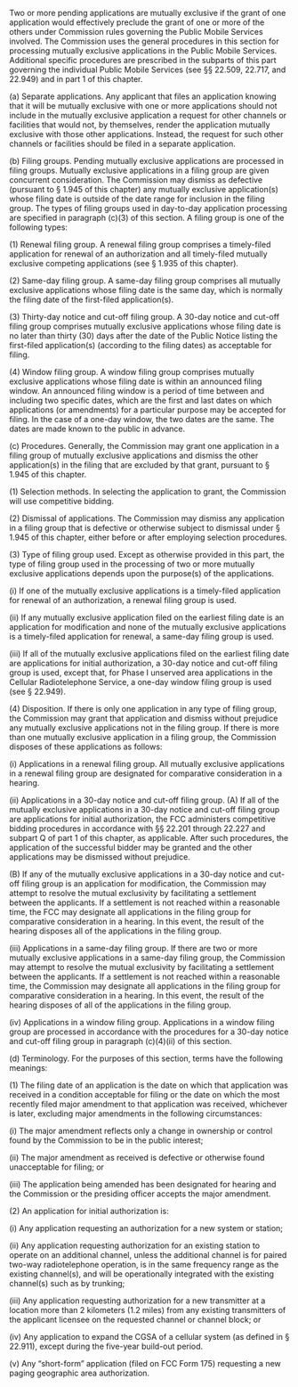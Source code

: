 Two or more pending applications are mutually exclusive if the grant of one application would effectively preclude the grant of one or more of the others under Commission rules governing the Public Mobile Services involved. The Commission uses the general procedures in this section for processing mutually exclusive applications in the Public Mobile Services. Additional specific procedures are prescribed in the subparts of this part governing the individual Public Mobile Services (see §§ 22.509, 22.717, and 22.949) and in part 1 of this chapter.

(a) Separate applications. Any applicant that files an application knowing that it will be mutually exclusive with one or more applications should not include in the mutually exclusive application a request for other channels or facilities that would not, by themselves, render the application mutually exclusive with those other applications. Instead, the request for such other channels or facilities should be filed in a separate application.

(b) Filing groups. Pending mutually exclusive applications are processed in filing groups. Mutually exclusive applications in a filing group are given concurrent consideration. The Commission may dismiss as defective (pursuant to § 1.945 of this chapter) any mutually exclusive application(s) whose filing date is outside of the date range for inclusion in the filing group. The types of filing groups used in day-to-day application processing are specified in paragraph (c)(3) of this section. A filing group is one of the following types:

(1) Renewal filing group. A renewal filing group comprises a timely-filed application for renewal of an authorization and all timely-filed mutually exclusive competing applications (see § 1.935 of this chapter).

(2) Same-day filing group. A same-day filing group comprises all mutually exclusive applications whose filing date is the same day, which is normally the filing date of the first-filed application(s).

(3) Thirty-day notice and cut-off filing group. A 30-day notice and cut-off filing group comprises mutually exclusive applications whose filing date is no later than thirty (30) days after the date of the Public Notice listing the first-filed application(s) (according to the filing dates) as acceptable for filing.

(4) Window filing group. A window filing group comprises mutually exclusive applications whose filing date is within an announced filing window. An announced filing window is a period of time between and including two specific dates, which are the first and last dates on which applications (or amendments) for a particular purpose may be accepted for filing. In the case of a one-day window, the two dates are the same. The dates are made known to the public in advance.

(c) Procedures. Generally, the Commission may grant one application in a filing group of mutually exclusive applications and dismiss the other application(s) in the filing that are excluded by that grant, pursuant to § 1.945 of this chapter.

(1) Selection methods. In selecting the application to grant, the Commission will use competitive bidding.

(2) Dismissal of applications. The Commission may dismiss any application in a filing group that is defective or otherwise subject to dismissal under § 1.945 of this chapter, either before or after employing selection procedures.

(3) Type of filing group used. Except as otherwise provided in this part, the type of filing group used in the processing of two or more mutually exclusive applications depends upon the purpose(s) of the applications.

(i) If one of the mutually exclusive applications is a timely-filed application for renewal of an authorization, a renewal filing group is used.

(ii) If any mutually exclusive application filed on the earliest filing date is an application for modification and none of the mutually exclusive applications is a timely-filed application for renewal, a same-day filing group is used.

(iii) If all of the mutually exclusive applications filed on the earliest filing date are applications for initial authorization, a 30-day notice and cut-off filing group is used, except that, for Phase I unserved area applications in the Cellular Radiotelephone Service, a one-day window filing group is used (see § 22.949).

(4) Disposition. If there is only one application in any type of filing group, the Commission may grant that application and dismiss without prejudice any mutually exclusive applications not in the filing group. If there is more than one mutually exclusive application in a filing group, the Commission disposes of these applications as follows:

(i) Applications in a renewal filing group. All mutually exclusive applications in a renewal filing group are designated for comparative consideration in a hearing.

(ii) Applications in a 30-day notice and cut-off filing group. (A) If all of the mutually exclusive applications in a 30-day notice and cut-off filing group are applications for initial authorization, the FCC administers competitive bidding procedures in accordance with §§ 22.201 through 22.227 and subpart Q of part 1 of this chapter, as applicable. After such procedures, the application of the successful bidder may be granted and the other applications may be dismissed without prejudice.

(B) If any of the mutually exclusive applications in a 30-day notice and cut-off filing group is an application for modification, the Commission may attempt to resolve the mutual exclusivity by facilitating a settlement between the applicants. If a settlement is not reached within a reasonable time, the FCC may designate all applications in the filing group for comparative consideration in a hearing. In this event, the result of the hearing disposes all of the applications in the filing group.

(iii) Applications in a same-day filing group. If there are two or more mutually exclusive applications in a same-day filing group, the Commission may attempt to resolve the mutual exclusivity by facilitating a settlement between the applicants. If a settlement is not reached within a reasonable time, the Commission may designate all applications in the filing group for comparative consideration in a hearing. In this event, the result of the hearing disposes of all of the applications in the filing group.

(iv) Applications in a window filing group. Applications in a window filing group are processed in accordance with the procedures for a 30-day notice and cut-off filing group in paragraph (c)(4)(ii) of this section.

(d) Terminology. For the purposes of this section, terms have the following meanings:

(1) The filing date of an application is the date on which that application was received in a condition acceptable for filing or the date on which the most recently filed major amendment to that application was received, whichever is later, excluding major amendments in the following circumstances:

(i) The major amendment reflects only a change in ownership or control found by the Commission to be in the public interest;
                

(ii) The major amendment as received is defective or otherwise found unacceptable for filing; or

(iii) The application being amended has been designated for hearing and the Commission or the presiding officer accepts the major amendment.

(2) An application for initial authorization is:

(i) Any application requesting an authorization for a new system or station;

(ii) Any application requesting authorization for an existing station to operate on an additional channel, unless the additional channel is for paired two-way radiotelephone operation, is in the same frequency range as the existing channel(s), and will be operationally integrated with the existing channel(s) such as by trunking;

(iii) Any application requesting authorization for a new transmitter at a location more than 2 kilometers (1.2 miles) from any existing transmitters of the applicant licensee on the requested channel or channel block; or

(iv) Any application to expand the CGSA of a cellular system (as defined in § 22.911), except during the five-year build-out period.

(v) Any “short-form” application (filed on FCC Form 175) requesting a new paging geographic area authorization.

